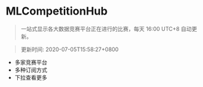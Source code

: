# MLCompetitionHub

> 一站式显示各大数据竞赛平台正在进行的比赛，每天 16:00 UTC+8 自动更新。
  
> 更新时间: 2020-07-05T15:58:27+0800 

* 多家竞赛平台
* 多种订阅方式
* 下拉查看更多